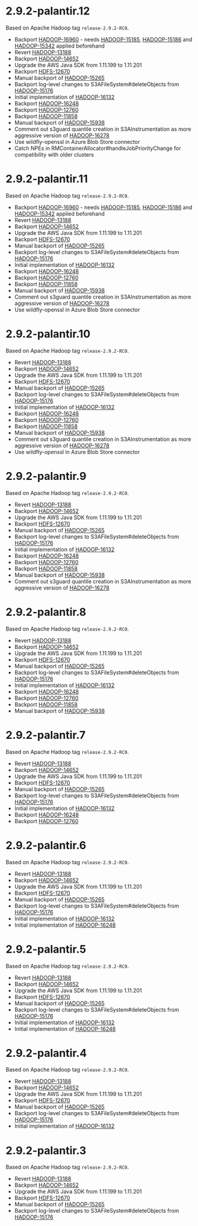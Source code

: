 # 2.9.2-palantir.12

Based on Apache Hadoop tag `release-2.9.2-RC0`.

* Backport [HADOOP-16960](https://issues.apache.org/jira/browse/HADOOP-16960) - needs [HADOOP-15185](https://issues.apache.org/jira/browse/HADOOP-15185), [HADOOP-15186](https://issues.apache.org/jira/browse/HADOOP-15186) and [HADOOP-15342](https://issues.apache.org/jira/browse/HADOOP-15342) applied beforehand
* Revert [HADOOP-13188](https://issues.apache.org/jira/browse/HADOOP-13188)
* Backport [HADOOP-14652](https://issues.apache.org/jira/browse/HADOOP-14652)
* Upgrade the AWS Java SDK from 1.11.199 to 1.11.201
* Backport [HDFS-12670](https://jira.apache.org/jira/browse/HDFS-12670)
* Manual backport of [HADOOP-15265](https://issues.apache.org/jira/browse/HADOOP-15265)
* Backport log-level changes to S3AFileSystem#deleteObjects from [HADOOP-15176](https://issues.apache.org/jira/browse/HADOOP-15176)
* Initial implementation of [HADOOP-16132](https://issues.apache.org/jira/browse/HADOOP-16132)
* Backport [HADOOP-16248](https://issues.apache.org/jira/browse/HADOOP-16248)
* Backport [HADOOP-12760](https://issues.apache.org/jira/browse/HADOOP-12760)
* Backport [HADOOP-11858](https://issues.apache.org/jira/browse/HADOOP-11858)
* Manual backport of [HADOOP-15938](https://issues.apache.org/jira/browse/HADOOP-15938)
* Comment out s3guard quantile creation in S3AInstrumentation as more aggressive version of [HADOOP-16278](https://issues.apache.org/jira/browse/HADOOP-16278)
* Use wildfly-openssl in Azure Blob Store connector
* Catch NPEs in RMContainerAllocator#handleJobPriorityChange for compatibility with older clusters

# 2.9.2-palantir.11

Based on Apache Hadoop tag `release-2.9.2-RC0`.

* Backport [HADOOP-16960](https://issues.apache.org/jira/browse/HADOOP-16960) - needs [HADOOP-15185](https://issues.apache.org/jira/browse/HADOOP-15185), [HADOOP-15186](https://issues.apache.org/jira/browse/HADOOP-15186) and [HADOOP-15342](https://issues.apache.org/jira/browse/HADOOP-15342) applied beforehand
* Revert [HADOOP-13188](https://issues.apache.org/jira/browse/HADOOP-13188)
* Backport [HADOOP-14652](https://issues.apache.org/jira/browse/HADOOP-14652)
* Upgrade the AWS Java SDK from 1.11.199 to 1.11.201
* Backport [HDFS-12670](https://jira.apache.org/jira/browse/HDFS-12670)
* Manual backport of [HADOOP-15265](https://issues.apache.org/jira/browse/HADOOP-15265)
* Backport log-level changes to S3AFileSystem#deleteObjects from [HADOOP-15176](https://issues.apache.org/jira/browse/HADOOP-15176)
* Initial implementation of [HADOOP-16132](https://issues.apache.org/jira/browse/HADOOP-16132)
* Backport [HADOOP-16248](https://issues.apache.org/jira/browse/HADOOP-16248)
* Backport [HADOOP-12760](https://issues.apache.org/jira/browse/HADOOP-12760)
* Backport [HADOOP-11858](https://issues.apache.org/jira/browse/HADOOP-11858)
* Manual backport of [HADOOP-15938](https://issues.apache.org/jira/browse/HADOOP-15938)
* Comment out s3guard quantile creation in S3AInstrumentation as more aggressive version of [HADOOP-16278](https://issues.apache.org/jira/browse/HADOOP-16278)
* Use wildfly-openssl in Azure Blob Store connector

# 2.9.2-palantir.10

Based on Apache Hadoop tag `release-2.9.2-RC0`.

* Revert [HADOOP-13188](https://issues.apache.org/jira/browse/HADOOP-13188)
* Backport [HADOOP-14652](https://issues.apache.org/jira/browse/HADOOP-14652)
* Upgrade the AWS Java SDK from 1.11.199 to 1.11.201
* Backport [HDFS-12670](https://jira.apache.org/jira/browse/HDFS-12670)
* Manual backport of [HADOOP-15265](https://issues.apache.org/jira/browse/HADOOP-15265)
* Backport log-level changes to S3AFileSystem#deleteObjects from [HADOOP-15176](https://issues.apache.org/jira/browse/HADOOP-15176)
* Initial implementation of [HADOOP-16132](https://issues.apache.org/jira/browse/HADOOP-16132)
* Backport [HADOOP-16248](https://issues.apache.org/jira/browse/HADOOP-16248)
* Backport [HADOOP-12760](https://issues.apache.org/jira/browse/HADOOP-12760)
* Backport [HADOOP-11858](https://issues.apache.org/jira/browse/HADOOP-11858)
* Manual backport of [HADOOP-15938](https://issues.apache.org/jira/browse/HADOOP-15938)
* Comment out s3guard quantile creation in S3AInstrumentation as more aggressive version of [HADOOP-16278](https://issues.apache.org/jira/browse/HADOOP-16278)
* Use wildfly-openssl in Azure Blob Store connector

# 2.9.2-palantir.9

Based on Apache Hadoop tag `release-2.9.2-RC0`.

* Revert [HADOOP-13188](https://issues.apache.org/jira/browse/HADOOP-13188)
* Backport [HADOOP-14652](https://issues.apache.org/jira/browse/HADOOP-14652)
* Upgrade the AWS Java SDK from 1.11.199 to 1.11.201
* Backport [HDFS-12670](https://jira.apache.org/jira/browse/HDFS-12670)
* Manual backport of [HADOOP-15265](https://issues.apache.org/jira/browse/HADOOP-15265)
* Backport log-level changes to S3AFileSystem#deleteObjects from [HADOOP-15176](https://issues.apache.org/jira/browse/HADOOP-15176)
* Initial implementation of [HADOOP-16132](https://issues.apache.org/jira/browse/HADOOP-16132)
* Backport [HADOOP-16248](https://issues.apache.org/jira/browse/HADOOP-16248)
* Backport [HADOOP-12760](https://issues.apache.org/jira/browse/HADOOP-12760)
* Backport [HADOOP-11858](https://issues.apache.org/jira/browse/HADOOP-11858)
* Manual backport of [HADOOP-15938](https://issues.apache.org/jira/browse/HADOOP-15938)
* Comment out s3guard quantile creation in S3AInstrumentation as more aggressive version of [HADOOP-16278](https://issues.apache.org/jira/browse/HADOOP-16278)

# 2.9.2-palantir.8

Based on Apache Hadoop tag `release-2.9.2-RC0`.

* Revert [HADOOP-13188](https://issues.apache.org/jira/browse/HADOOP-13188)
* Backport [HADOOP-14652](https://issues.apache.org/jira/browse/HADOOP-14652)
* Upgrade the AWS Java SDK from 1.11.199 to 1.11.201
* Backport [HDFS-12670](https://jira.apache.org/jira/browse/HDFS-12670)
* Manual backport of [HADOOP-15265](https://issues.apache.org/jira/browse/HADOOP-15265)
* Backport log-level changes to S3AFileSystem#deleteObjects from [HADOOP-15176](https://issues.apache.org/jira/browse/HADOOP-15176)
* Initial implementation of [HADOOP-16132](https://issues.apache.org/jira/browse/HADOOP-16132)
* Backport [HADOOP-16248](https://issues.apache.org/jira/browse/HADOOP-16248)
* Backport [HADOOP-12760](https://issues.apache.org/jira/browse/HADOOP-12760)
* Backport [HADOOP-11858](https://issues.apache.org/jira/browse/HADOOP-11858)
* Manual backport of [HADOOP-15938](https://issues.apache.org/jira/browse/HADOOP-15938)

# 2.9.2-palantir.7

Based on Apache Hadoop tag `release-2.9.2-RC0`.

* Revert [HADOOP-13188](https://issues.apache.org/jira/browse/HADOOP-13188)
* Backport [HADOOP-14652](https://issues.apache.org/jira/browse/HADOOP-14652)
* Upgrade the AWS Java SDK from 1.11.199 to 1.11.201
* Backport [HDFS-12670](https://jira.apache.org/jira/browse/HDFS-12670)
* Manual backport of [HADOOP-15265](https://issues.apache.org/jira/browse/HADOOP-15265)
* Backport log-level changes to S3AFileSystem#deleteObjects from [HADOOP-15176](https://issues.apache.org/jira/browse/HADOOP-15176)
* Initial implementation of [HADOOP-16132](https://issues.apache.org/jira/browse/HADOOP-16132)
* Backport [HADOOP-16248](https://issues.apache.org/jira/browse/HADOOP-16248)
* Backport [HADOOP-12760](https://issues.apache.org/jira/browse/HADOOP-12760)

# 2.9.2-palantir.6

Based on Apache Hadoop tag `release-2.9.2-RC0`.

* Revert [HADOOP-13188](https://issues.apache.org/jira/browse/HADOOP-13188)
* Backport [HADOOP-14652](https://issues.apache.org/jira/browse/HADOOP-14652)
* Upgrade the AWS Java SDK from 1.11.199 to 1.11.201
* Backport [HDFS-12670](https://jira.apache.org/jira/browse/HDFS-12670)
* Manual backport of [HADOOP-15265](https://issues.apache.org/jira/browse/HADOOP-15265)
* Backport log-level changes to S3AFileSystem#deleteObjects from [HADOOP-15176](https://issues.apache.org/jira/browse/HADOOP-15176)
* Initial implementation of [HADOOP-16132](https://issues.apache.org/jira/browse/HADOOP-16132)
* Initial implementation of [HADOOP-16248](https://issues.apache.org/jira/browse/HADOOP-16248)

# 2.9.2-palantir.5

Based on Apache Hadoop tag `release-2.9.2-RC0`.

* Revert [HADOOP-13188](https://issues.apache.org/jira/browse/HADOOP-13188)
* Backport [HADOOP-14652](https://issues.apache.org/jira/browse/HADOOP-14652)
* Upgrade the AWS Java SDK from 1.11.199 to 1.11.201
* Backport [HDFS-12670](https://jira.apache.org/jira/browse/HDFS-12670)
* Manual backport of [HADOOP-15265](https://issues.apache.org/jira/browse/HADOOP-15265)
* Backport log-level changes to S3AFileSystem#deleteObjects from [HADOOP-15176](https://issues.apache.org/jira/browse/HADOOP-15176)
* Initial implementation of [HADOOP-16132](https://issues.apache.org/jira/browse/HADOOP-16132)
* Initial implementation of [HADOOP-16248](https://issues.apache.org/jira/browse/HADOOP-16248)

# 2.9.2-palantir.4

Based on Apache Hadoop tag `release-2.9.2-RC0`.

* Revert [HADOOP-13188](https://issues.apache.org/jira/browse/HADOOP-13188)
* Backport [HADOOP-14652](https://issues.apache.org/jira/browse/HADOOP-14652)
* Upgrade the AWS Java SDK from 1.11.199 to 1.11.201
* Backport [HDFS-12670](https://jira.apache.org/jira/browse/HDFS-12670)
* Manual backport of [HADOOP-15265](https://issues.apache.org/jira/browse/HADOOP-15265)
* Backport log-level changes to S3AFileSystem#deleteObjects from [HADOOP-15176](https://issues.apache.org/jira/browse/HADOOP-15176)
* Initial implementation of [HADOOP-16132](https://issues.apache.org/jira/browse/HADOOP-16132)

# 2.9.2-palantir.3

Based on Apache Hadoop tag `release-2.9.2-RC0`.

* Revert [HADOOP-13188](https://issues.apache.org/jira/browse/HADOOP-13188)
* Backport [HADOOP-14652](https://issues.apache.org/jira/browse/HADOOP-14652)
* Upgrade the AWS Java SDK from 1.11.199 to 1.11.201
* Backport [HDFS-12670](https://jira.apache.org/jira/browse/HDFS-12670)
* Manual backport of [HADOOP-15265](https://issues.apache.org/jira/browse/HADOOP-15265)
* Backport log-level changes to S3AFileSystem#deleteObjects from [HADOOP-15176](https://issues.apache.org/jira/browse/HADOOP-15176)
